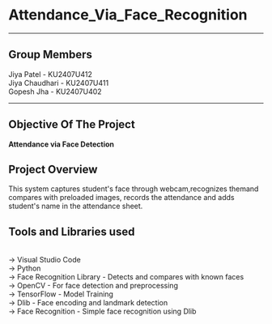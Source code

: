 # Attendance_Via_Face_Recognition
---
## Group Members

Jiya Patel - KU2407U412
<br/>Jiya Chaudhari - KU2407U411
<br/>Gopesh Jha - KU2407U402

---

## Objective Of The Project

**Attendance via Face Detection**

## Project Overview
This system captures student's face through webcam,recognizes themand compares with preloaded images, records the attendance and adds student's name in the attendance sheet.

## Tools and Libraries used

<br/>-> Visual Studio Code
<br/>-> Python 
<br/>-> Face Recognition Library - Detects and compares with known faces
<br/>-> OpenCV - For face detection and preprocessing 
<br/>-> TensorFlow - Model Training 
<br/>-> Dlib - Face encoding and landmark detection
<br/>-> Face Recognition - Simple face recognition using Dlib



